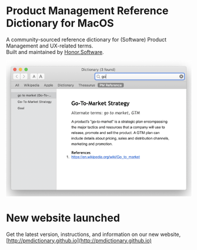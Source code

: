 # Product Management Reference Dictionary for MacOS
A community-sourced reference dictionary for (Software) Product Management and UX-related terms.<br>
Built and maintained by <a href="http://honor.software" target="_blank">Honor.Software</a>.

![PM Reference v1.1](https://github.com/brimwd/product-management-reference/blob/master/screenshots/latest-preview.png?raw=true)

# New website launched
Get the latest version, instructions, and information on our new website, [http://pmdictionary.github.io](http://pmdictionary.github.io)

